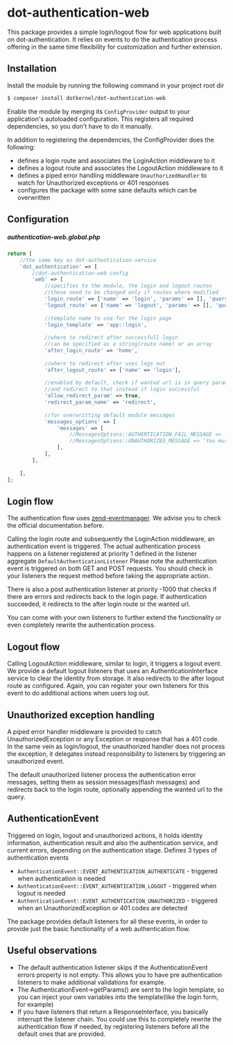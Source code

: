 # dot-authentication-web
This package provides a simple login/logout flow for web applications built on dot-authentication. It relies on events to do the authentication process offering in the same time flexibility for customization and further extension.

## Installation

Install the module by running the following command in your project root dir
```bash
$ composer install dotkernel/dot-authentication-web
```

Enable the module by merging its `ConfigProvider` output to your application's autoloaded configuration.
This registers all required dependencies, so you don't have to do it manually.

In addition to registering the dependencies, the ConfigProvider does the following:
* defines a login route and associates the LoginAction middleware to it
* defines a logout route and associates the LogoutAction middleware to it
* defines a piped error handling middleware `UnauthorizedHandler` to watch for Unauthorized exceptions or 401 responses
* configures the package with some sane defaults which can be overwritten

## Configuration

##### authentication-web.global.php
```php
return [
    //the same key as dot-authentication-service
    'dot_authentication' => [
        //dot-authentication-web config
        'web' => [
            //specifies to the module, the login and logout routes
            //these need to be changed only if routes where modified
            'login_route' => ['name' => 'login', 'params' => [], 'query_params' => []],
            'logout_route' => ['name' => 'logout', 'params' => [], 'query_params' => []],
            
            //template name to use for the login page
            'login_template' => 'app::login',
            
            //where to redirect after successfull login
            //can be specified as a string(route name) or an array
            'after_login_route' => 'home',
            
            //where to redirect after uses logs out
            'after_logout_route' => ['name' => 'login'],
            
            //enabled by default, check if wanted url is in query params 
            //and redirect to that instead if login successful
            'allow_redirect_param' => true,
            'redirect_param_name' => 'redirect',
            
            //for overwritting default module messages
            'messages_options' => [
                'messages' => [
                    //MessagesOptions::AUTHENTICATION_FAIL_MESSAGE => 'Authentication failed. Check your credentials and try again',
                    //MessagesOptions::UNAUTHORIZED_MESSAGE => 'You must be authenticated to access the requested content',
                ],
            ],
        ],
    
    ],
];
```

## Login flow

The authentication flow uses [zend-eventmanager](https://github.com/zendframework/zend-eventmanager). We advise you to check the official documentation before.

Calling the login route and subsequently the LoginAction middleware, an authentication event is triggered.
The actual authentication process happens on a listener registered at priority 1 defined in the listener aggregate `DefaultAuthenticationListener`
Please note the authentication event is triggered on both GET and POST requests. You should check in your listeners the request method before taking the appropriate action.

There is also a post authentication listener at priority -1000 that checks if there are errors and redirects back to the login page.
If authentication succeeded, it redirects to the after login route or the wanted url.

You can come with your own listeners to further extend the functionality or even completely rewrite the authentication process.


## Logout flow

Calling LogoutAction middleware, similar to login, it triggers a logout event. We provide a default logout listeners that uses an AuthenticationInterface service to clear the identity from storage.
It also redirects to the after logout route as configured. Again, you can register your own listeners for this event to do additional actions when users log out.

## Unauthorized exception handling

A piped error handler middleware is provided to catch UnauthorizedException or any Exception or response that has a 401 code.
In the same vein as login/logout, the unauthorized handler does not process the exception, it delegates instead responsibility to listeners by triggering an unauthorized event.

The default unauthorized listener process the authentication error messages, setting them as session messages(flash messages) and redirects back to the login route, optionally appending the wanted url to the query.


## AuthenticationEvent

Triggered on login, logout and unauthorized actions, it holds identity information, authentication result and also the authentication service, and current errors, depending on the authentication stage.
Defines 3 types of authentication events
* `AuthenticationEvent::EVENT_AUTHENTICATION_AUTHENTICATE` - triggered when authentication is needed
* `AuthenticationEvent::EVENT_AUTHENTICATION_LOGOUT` - triggered when logout is needed
* `AuthenticationEvent::EVENT_AUTHENTICATION_UNAUTHORIZED` - triggered when an UnauthorizedException or 401 codes are detected

The package provides default listeners for all these events, in order to provide just the basic functionality of a web authentication flow.


## Useful observations

* The default authentication listener skips if the AuthenticationEvent errors property is not empty. This allows you to have pre authentication listeners to make additional validations for example.
* The AuthenticationEvent->getParams() are sent to the login template, so you can inject your own variables into the template(like the login form, for example)
* If you have listeners that return a ResponseInterface, you basically interrupt the listener chain. You could use this to completely rewrite the authentication flow if needed, by registering listeners before all the default ones that are provided.